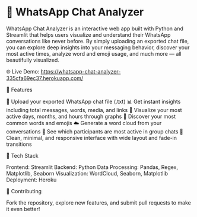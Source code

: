 # 💬 WhatsApp Chat Analyzer

WhatsApp Chat Analyzer is an interactive web app built with Python and Streamlit that helps users visualize and understand their WhatsApp conversations like never before.
By simply uploading an exported chat file, you can explore deep insights into your messaging behavior, discover your most active times, analyze word and emoji usage, and much more — all beautifully visualized.

🌐 Live Demo: https://whatsapp-chat-analyzer-335cfa69ec37.herokuapp.com/

🚀 Features

📂 Upload your exported WhatsApp chat file (.txt)
📊 Get instant insights including total messages, words, media, and links
📅 Visualize your most active days, months, and hours through graphs
💬 Discover your most common words and emojis
☁️ Generate a word cloud from your conversations
👥 See which participants are most active in group chats
🎨 Clean, minimal, and responsive interface with wide layout and fade-in transitions

🧠 Tech Stack

Frontend: Streamlit
Backend: Python
Data Processing: Pandas, Regex, Matplotlib, Seaborn
Visualization: WordCloud, Seaborn, Matplotlib
Deployment: Heroku

🤝 Contributing

Fork the repository, explore new features, and submit pull requests to make it even better!
